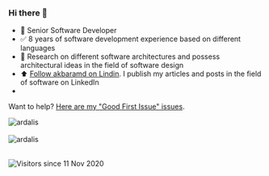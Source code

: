 ### Hi there 👋

- 💬 Senior Software Developer 
- ✅ 8 years of software development experience based on different languages
- 🔎 Research on different software architectures and possess architectural ideas in the field of software design
- ⬆️ [Follow akbaramd on Lindin](https://www.linkedin.com/in/akbar-ahmadi-saray-5a5b9016b/). I publish my articles and posts in the field of software on LinkedIn
- 
Want to help? [Here are my "Good First Issue" issues](https://github.com/search?q=is%3Aopen+author%3Aardalis+label%3A%22good+first+issue%22).

<div>
  <img align="center" src="https://github-readme-stats.vercel.app/api?username=ardalis&show_icons=true&theme=dark" alt="ardalis" />
<div/>
<br />
  
<div>
  <img align="center" src="https://github-readme-stats.vercel.app/api/top-langs/?username=ardalis&layout=compact&hide=html&theme=dark" alt="ardalis" />
<div/>
<br />

![Visitors since 11 Nov 2020](http://estruyf-github.azurewebsites.net/api/VisitorHit?user=ardalis&repo=ardalis&countColor=%237B1E7A)
